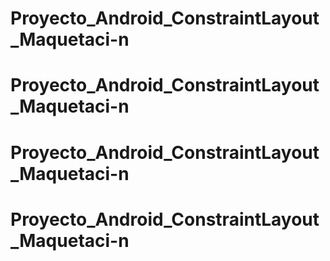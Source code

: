 # Proyecto_Android_ConstraintLayout_Maquetaci-n
# Proyecto_Android_ConstraintLayout_Maquetaci-n
# Proyecto_Android_ConstraintLayout_Maquetaci-n
# Proyecto_Android_ConstraintLayout_Maquetaci-n
